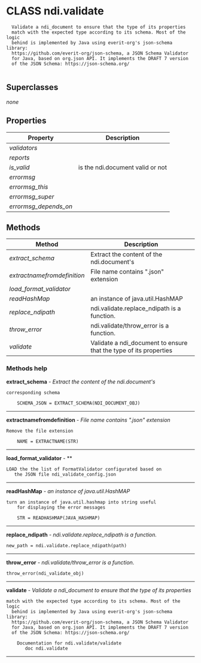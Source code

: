 # CLASS ndi.validate

```
  Validate a ndi_document to ensure that the type of its properties 
  match with the expected type according to its schema. Most of the logic
  behind is implemented by Java using everit-org's json-schema library: 
  https://github.com/everit-org/json-schema, a JSON Schema Validator 
  for Java, based on org.json API. It implements the DRAFT 7 version
  of the JSON Schema: https://json-schema.org/


```
## Superclasses
*none*

## Properties

| Property | Description |
| --- | --- |
| *validators* |  |
| *reports* |  |
| *is_valid* | is the ndi.document valid or not |
| *errormsg* |  |
| *errormsg_this* |  |
| *errormsg_super* |  |
| *errormsg_depends_on* |  |


## Methods 

| Method | Description |
| --- | --- |
| *extract_schema* | Extract the content of the ndi.document's |
| *extractnamefromdefinition* | File name contains ".json" extension |
| *load_format_validator* |  |
| *readHashMap* | an instance of java.util.HashMAP |
| *replace_ndipath* | ndi.validate.replace_ndipath is a function. |
| *throw_error* | ndi.validate/throw_error is a function. |
| *validate* | Validate a ndi_document to ensure that the type of its properties |


### Methods help 

**extract_schema** - *Extract the content of the ndi.document's*

```
corresponding schema
 
    SCHEMA_JSON = EXTRACT_SCHEMA(NDI_DOCUMENT_OBJ)
```

---

**extractnamefromdefinition** - *File name contains ".json" extension*

```
Remove the file extension
 
    NAME = EXTRACTNAME(STR)
```

---

**load_format_validator** - **

```
LOAD the the list of FormatValidator configurated based on
   the JSON file ndi_validate_config.json
```

---

**readHashMap** - *an instance of java.util.HashMAP*

```
turn an instance of java.util.hashmap into string useful
    for displaying the error messages
    
    STR = READHASHMAP(JAVA_HASHMAP)
```

---

**replace_ndipath** - *ndi.validate.replace_ndipath is a function.*

```
new_path = ndi.validate.replace_ndipath(path)
```

---

**throw_error** - *ndi.validate/throw_error is a function.*

```
throw_error(ndi_validate_obj)
```

---

**validate** - *Validate a ndi_document to ensure that the type of its properties*

```
match with the expected type according to its schema. Most of the logic
  behind is implemented by Java using everit-org's json-schema library: 
  https://github.com/everit-org/json-schema, a JSON Schema Validator 
  for Java, based on org.json API. It implements the DRAFT 7 version
  of the JSON Schema: https://json-schema.org/

    Documentation for ndi.validate/validate
       doc ndi.validate
```

---

